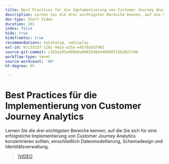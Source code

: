 ```yaml
---
title: Best Practices für die Implementierung von Customer Journey Analytics
description: Lernen Sie die drei wichtigsten Bereiche kennen, auf die Sie sich für eine erfolgreiche Implementierung von Customer Journey Analytics konzentrieren sollten, einschließlich Datenmodellierung, Schemadesign und Identitätsverwaltung.
doc-type: Short Video
duration: 181
index: false
hide: true
hidefromtoc: true
recommendations: noCatalog, noDisplay
exl-id: 0cc3333f-118c-442a-a25a-e4578a5d7963
source-git-commit: c169a205a9088da0982548d448500f15b2027c06
workflow-type: tm+mt
source-wordcount: '60'
ht-degree: 0%

---
```


# Best Practices für die Implementierung von Customer Journey Analytics

Lernen Sie die drei wichtigsten Bereiche kennen, auf die Sie sich für eine erfolgreiche Implementierung von Customer Journey Analytics konzentrieren sollten, einschließlich Datenmodellierung, Schemadesign und Identitätsverwaltung.

<!-- 62_S655_3442541_180_implementation-best-practices-for-customer-journey-analytics -->
>[!VIDEO](https://video.tv.adobe.com/v/3460262/?learn=on&enablevpops=true&captions=ger)
